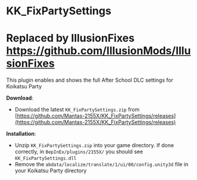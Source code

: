 # KK_FixPartySettings

# Replaced by IllusionFixes https://github.com/IllusionMods/IllusionFixes

This plugin enables and shows the full After School DLC settings for Koikatsu Party

**Download**:
* Download the latest `KK_FixPartySettings.zip` from [https://github.com/Mantas-2155X/KK_FixPartySettings/releases](https://github.com/Mantas-2155X/KK_FixPartySettings/releases)

**Installation**:
* Unzip `KK_FixPartySettings.zip` into your game directory. If done correctly, in `BepInEx/plugins/2155X/` you should see `KK_FixPartySettings.dll`
* Remove the `abdata/localize/translate/1/ui/00/config.unity3d` file in your Koikatsu Party directory
